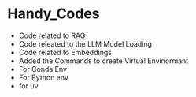 # Handy_Codes
-  Code related to RAG
-  Code releated to the LLM Model Loading
-  Code related to Embeddings
-  Added the Commands to create Virtual Envinormant
  - For Conda Env
  - For Python env
  - for uv 
